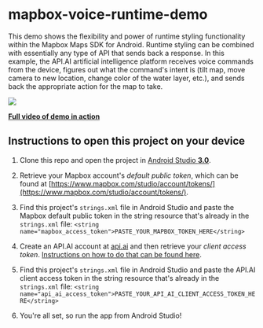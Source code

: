 # mapbox-voice-runtime-demo

This demo shows the flexibility and power of runtime styling functionality within the Mapbox Maps SDK for Android. Runtime styling can be combined with essentially any type of API that sends back a response. In this example, the API.AI artificial intelligence platform receives voice commands from the device, figures out what the command's intent is (tilt map, move camera to new location, change color of the water layer, etc.), and sends back the appropriate action for the map to take.

![](https://github.com/mapbox/mapbox-voice-runtime-demo/blob/master/demo-in-action.gif)



**[Full video of demo in action](https://drive.google.com/a/mapbox.com/file/d/0B66w40cI4PGHS2FKVTRGZnE2c0E/view?usp=sharing)**


## Instructions to open this project on your device

1. Clone this repo and open the project in [Android Studio **3.0**](https://developer.android.com/studio/preview/index.html). 

2. Retrieve your Mapbox account's _default public token_, which can be found at [https://www.mapbox.com/studio/account/tokens/](https://www.mapbox.com/studio/account/tokens/).

3. Find this project's `strings.xml` file in Android Studio and paste the Mapbox default public token in the string resource that's already in the `strings.xml` file:
```<string name="mapbox_access_token">PASTE_YOUR_MAPBOX_TOKEN_HERE</string>```

4. Create an API.AI account at [api.ai](https://api.ai/) and then retrieve your _client access token_. [Instructions on how to do that can be found here](https://api.ai/docs/reference/agent/#obtaining_access_tokens).

5. Find this project's `strings.xml` file in Android Studio and paste the API.AI client access token in the string resource that's already in the `strings.xml` file:
```<string name="api_ai_access_token">PASTE_YOUR_API_AI_CLIENT_ACCESS_TOKEN_HERE</string>```

6. You're all set, so run the app from Android Studio!

